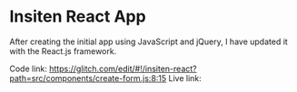 # Insiten React App

After creating the initial app using JavaScript and jQuery, I have updated it with the React.js framework.

Code link: https://glitch.com/edit/#!/insiten-react?path=src/components/create-form.js:8:15
Live link: 
